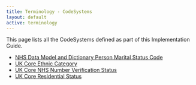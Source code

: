 ```yaml
---
title: Terminology - CodeSystems
layout: default
active: terminology
---
```


This page lists all the CodeSystems defined as part of this Implementation Guide.
<br />
- [NHS Data Model and Dictionary Person Marital Status Code](CodeSystem-UKCore-NHSDataDictionary-PersonMaritalStatus-1-0-0.html)
- [UK Core Ethnic Category](CodeSystem-UKCore-EthnicCategory-1-0-0.html)
- [UK Core NHS Number Verification Status](CodeSystem-UKCore-NHSNumberVerificationStatus-1-0-0.html)
- [UK Core Residential Status](CodeSystem-UKCore-ResidentialStatus-1-0-0.html)